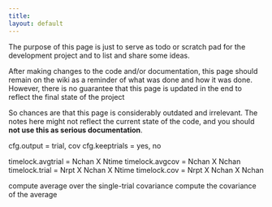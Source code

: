 ```yaml
---
title:
layout: default
---
```


<div class="alert-danger">
The purpose of this page is just to serve as todo or scratch pad for the development project and to list and share some ideas. 

After making changes to the code and/or documentation, this page should remain on the wiki as a reminder of what was done and how it was done. However, there is no guarantee that this page is updated in the end to reflect the final state of the project

So chances are that this page is considerably outdated and irrelevant. The notes here might not reflect the current state of the code, and you should **not use this as serious documentation**.
</div>

cfg.output     = trial, cov
cfg.keeptrials = yes, no

timelock.avgtrial = Nchan X Ntime
timelock.avgcov   = Nchan X Nchan
timelock.trial    = Nrpt X Nchan X Ntime
timelock.cov      = Nrpt X Nchan X Nchan

compute average over the single-trial covariance
compute the covariance of the average 

